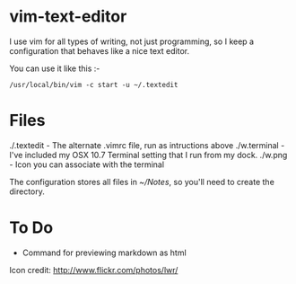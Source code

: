vim-text-editor
===============

I use vim for all types of writing, not just programming, so I keep a configuration that behaves like a nice text editor.

You can use it like this :-

```
/usr/local/bin/vim -c start -u ~/.textedit
```

# Files

 ./.textedit - The alternate .vimrc file, run as intructions above
 ./w.terminal - I've included my OSX 10.7 Terminal setting that I run from my dock.
 ./w.png - Icon you can associate with the terminal 

The configuration stores all files in _~/Notes_, so you'll need to create the directory.

# To Do

 - Command for previewing markdown as html

Icon credit: http://www.flickr.com/photos/lwr/


